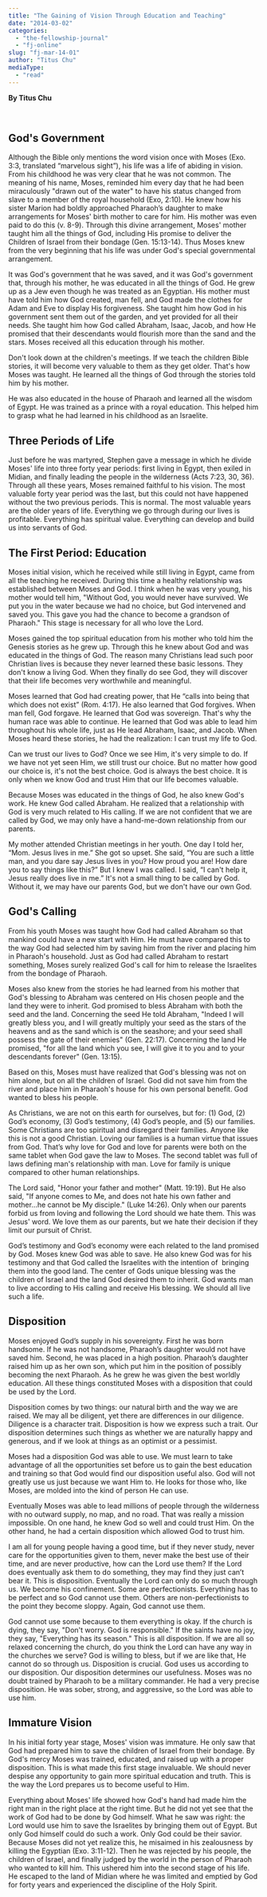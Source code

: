```yaml
---
title: "The Gaining of Vision Through Education and Teaching"
date: "2014-03-02"
categories: 
  - "the-fellowship-journal"
  - "fj-online"
slug: "fj-mar-14-01"
author: "Titus Chu"
mediaType: 
  - "read"
---
```


**By Titus Chu**

 

## **God's Government**

Although the Bible only mentions the word vision once with Moses (Exo. 3:3, translated “marvelous sight”), his life was a life of abiding in vision. From his childhood he was very clear that he was not common. The meaning of his name, Moses, reminded him every day that he had been miraculously "drawn out of the water" to have his status changed from slave to a member of the royal household (Exo, 2:10). He knew how his sister Marion had boldly approached Pharaoh’s daughter to make arrangements for Moses' birth mother to care for him. His mother was even paid to do this (v. 8-9). Through this divine arrangement, Moses' mother taught him all the things of God, including His promise to deliver the Children of Israel from their bondage (Gen. 15:13-14). Thus Moses knew from the very beginning that his life was under God's special governmental arrangement.

It was God's government that he was saved, and it was God's government that, through his mother, he was educated in all the things of God. He grew up as a Jew even though he was treated as an Egyptian. His mother must have told him how God created, man fell, and God made the clothes for Adam and Eve to display His forgiveness. She taught him how God in his government sent them out of the garden, and yet provided for all their needs. She taught him how God called Abraham, Isaac, Jacob, and how He promised that their descendants would flourish more than the sand and the stars. Moses received all this education through his mother.

Don't look down at the children's meetings. If we teach the children Bible stories, it will become very valuable to them as they get older. That's how Moses was taught. He learned all the things of God through the stories told him by his mother.

He was also educated in the house of Pharaoh and learned all the wisdom of Egypt. He was trained as a prince with a royal education. This helped him to grasp what he had learned in his childhood as an Israelite.

## **Three Periods of Life**

Just before he was martyred, Stephen gave a message in which he divide Moses' life into three forty year periods: first living in Egypt, then exiled in Midian, and finally leading the people in the wilderness (Acts 7:23, 30, 36). Through all these years, Moses remained faithful to his vision. The most valuable forty year period was the last, but this could not have happened without the two previous periods. This is normal. The most valuable years are the older years of life. Everything we go through during our lives is profitable. Everything has spiritual value. Everything can develop and build us into servants of God.

## **The First Period: Education**

Moses initial vision, which he received while still living in Egypt, came from all the teaching he received. During this time a healthy relationship was established between Moses and God. I think when he was very young, his mother would tell him, "Without God, you would never have survived. We put you in the water because we had no choice, but God intervened and saved you. This gave you had the chance to become a grandson of Pharaoh." This stage is necessary for all who love the Lord.

Moses gained the top spiritual education from his mother who told him the Genesis stories as he grew up. Through this he knew about God and was educated in the things of God. The reason many Christians lead such poor Christian lives is because they never learned these basic lessons. They don't know a living God. When they finally do see God, they will discover that their life becomes very worthwhile and meaningful.

Moses learned that God had creating power, that He “calls into being that which does not exist” (Rom. 4:17). He also learned that God forgives. When man fell, God forgave. He learned that God was sovereign. That's why the human race was able to continue. He learned that God was able to lead him throughout his whole life, just as He lead Abraham, Isaac, and Jacob. When Moses heard these stories, he had the realization: I can trust my life to God.

Can we trust our lives to God? Once we see Him, it's very simple to do. If we have not yet seen Him, we still trust our choice. But no matter how good our choice is, it's not the best choice. God is always the best choice. It is only when we know God and trust Him that our life becomes valuable.

Because Moses was educated in the things of God, he also knew God's work. He knew God called Abraham. He realized that a relationship with God is very much related to His calling. If we are not confident that we are called by God, we may only have a hand-me-down relationship from our parents.

My mother attended Christian meetings in her youth. One day I told her, “Mom. Jesus lives in me.” She got so upset. She said, “You are such a little man, and you dare say Jesus lives in you? How proud you are! How dare you to say things like this?” But I knew I was called. I said, “I can't help it, Jesus really does live in me.” It's not a small thing to be called by God. Without it, we may have our parents God, but we don't have our own God.

## **God's Calling**

From his youth Moses was taught how God had called Abraham so that mankind could have a new start with Him. He must have compared this to the way God had selected him by saving him from the river and placing him in Pharaoh's household. Just as God had called Abraham to restart something, Moses surely realized God's call for him to release the Israelites from the bondage of Pharaoh.

Moses also knew from the stories he had learned from his mother that God's blessing to Abraham was centered on His chosen people and the land they were to inherit. God promised to bless Abraham with both the seed and the land. Concerning the seed He told Abraham, "Indeed I will greatly bless you, and I will greatly multiply your seed as the stars of the heavens and as the sand which is on the seashore; and your seed shall possess the gate of their enemies" (Gen. 22:17). Concerning the land He promised, "for all the land which you see, I will give it to you and to your descendants forever" (Gen. 13:15).

Based on this, Moses must have realized that God's blessing was not on him alone, but on all the children of Israel. God did not save him from the river and place him in Pharaoh's house for his own personal benefit. God wanted to bless his people.

As Christians, we are not on this earth for ourselves, but for: (1) God, (2) God’s economy, (3) God’s testimony, (4) God’s people, and (5) our families. Some Christians are too spiritual and disregard their families. Anyone like this is not a good Christian. Loving our families is a human virtue that issues from God. That’s why love for God and love for parents were both on the same tablet when God gave the law to Moses. The second tablet was full of laws defining man's relationship with man. Love for family is unique compared to other human relationships.

The Lord said, "Honor your father and mother" (Matt. 19:19). But He also said, "If anyone comes to Me, and does not hate his own father and mother...he cannot be My disciple." (Luke 14:26). Only when our parents forbid us from loving and following the Lord should we hate them. This was Jesus' word. We love them as our parents, but we hate their decision if they limit our pursuit of Christ.

God’s testimony and God’s economy were each related to the land promised by God. Moses knew God was able to save. He also knew God was for his testimony and that God called the Israelites with the intention of  bringing them into the good land. The center of Gods unique blessing was the children of Israel and the land God desired them to inherit. God wants man to live according to His calling and receive His blessing. We should all live such a life.

## **Disposition**

Moses enjoyed God’s supply in his sovereignty. First he was born handsome. If he was not handsome, Pharaoh’s daughter would not have saved him. Second, he was placed in a high position. Pharaoh’s daughter raised him up as her own son, which put him in the position of possibly becoming the next Pharaoh. As he grew he was given the best worldly education. All these things constituted Moses with a disposition that could be used by the Lord.

Disposition comes by two things: our natural birth and the way we are raised. We may all be diligent, yet there are differences in our diligence. Diligence is a character trait. Disposition is how we express such a trait. Our disposition determines such things as whether we are naturally happy and generous, and if we look at things as an optimist or a pessimist.

Moses had a disposition God was able to use. We must learn to take advantage of all the opportunities set before us to gain the best education and training so that God would find our disposition useful also. God will not greatly use us just because we want Him to. He looks for those who, like Moses, are molded into the kind of person He can use.

Eventually Moses was able to lead millions of people through the wilderness with no outward supply, no map, and no road. That was really a mission impossible. On one hand, he knew God so well and could trust Him. On the other hand, he had a certain disposition which allowed God to trust him.

I am all for young people having a good time, but if they never study, never care for the opportunities given to them, never make the best use of their time, and are never productive, how can the Lord use them? If the Lord does eventually ask them to do something, they may find they just can’t bear it. This is disposition. Eventually the Lord can only do so much through us. We become his confinement. Some are perfectionists. Everything has to be perfect and so God cannot use them. Others are non-perfectionists to the point they become sloppy. Again, God cannot use them.

God cannot use some because to them everything is okay. If the church is dying, they say, "Don't worry. God is responsible." If the saints have no joy, they say, "Everything has its season." This is all disposition. If we are all so relaxed concerning the church, do you think the Lord can have any way in the churches we serve? God is willing to bless, but if we are like that, He cannot do so through us. Disposition is crucial. God uses us according to our disposition. Our disposition determines our usefulness. Moses was no doubt trained by Pharaoh to be a military commander. He had a very precise disposition. He was sober, strong, and aggressive, so the Lord was able to use him.

## **Immature Vision**

In his initial forty year stage, Moses' vision was immature. He only saw that God had prepared him to save the children of Israel from their bondage. By God's mercy Moses was trained, educated, and raised up with a proper disposition. This is what made this first stage invaluable. We should never despise any opportunity to gain more spiritual education and truth. This is the way the Lord prepares us to become useful to Him.

Everything about Moses' life showed how God's hand had made him the right man in the right place at the right time. But he did not yet see that the work of God had to be done by God himself. What he saw was right: the Lord would use him to save the Israelites by bringing them out of Egypt. But only God himself could do such a work. Only God could be their savior. Because Moses did not yet realize this, he misaimed in his zealousness by killing the Egyptian (Exo. 3:11-12). Then he was rejected by his people, the children of Israel, and finally judged by the world in the person of Pharaoh who wanted to kill him. This ushered him into the second stage of his life. He escaped to the land of Midian where he was limited and emptied by God for forty years and experienced the discipline of the Holy Spirit.
